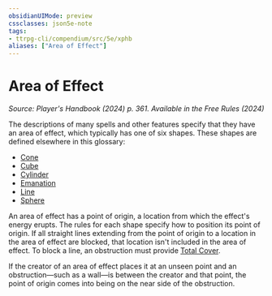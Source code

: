 ```yaml
---
obsidianUIMode: preview
cssclasses: json5e-note
tags:
- ttrpg-cli/compendium/src/5e/xphb
aliases: ["Area of Effect"]
---
```

# Area of Effect
*Source: Player's Handbook (2024) p. 361. Available in the Free Rules (2024)* 

The descriptions of many spells and other features specify that they have an area of effect, which typically has one of six shapes. These shapes are defined elsewhere in this glossary:

- [Cone](3-Mechanics/CLI/rules/variant-rules/cone-area-of-effect-xphb.md)  
- [Cube](3-Mechanics/CLI/rules/variant-rules/cube-area-of-effect-xphb.md)  
- [Cylinder](3-Mechanics/CLI/rules/variant-rules/cylinder-area-of-effect-xphb.md)  
- [Emanation](3-Mechanics/CLI/rules/variant-rules/emanation-area-of-effect-xphb.md)  
- [Line](3-Mechanics/CLI/rules/variant-rules/line-area-of-effect-xphb.md)  
- [Sphere](3-Mechanics/CLI/rules/variant-rules/sphere-area-of-effect-xphb.md)  

An area of effect has a point of origin, a location from which the effect's energy erupts. The rules for each shape specify how to position its point of origin. If all straight lines extending from the point of origin to a location in the area of effect are blocked, that location isn't included in the area of effect. To block a line, an obstruction must provide [Total Cover](3-Mechanics/CLI/rules/variant-rules/cover-xphb.md).

If the creator of an area of effect places it at an unseen point and an obstruction—such as a wall—is between the creator and that point, the point of origin comes into being on the near side of the obstruction.